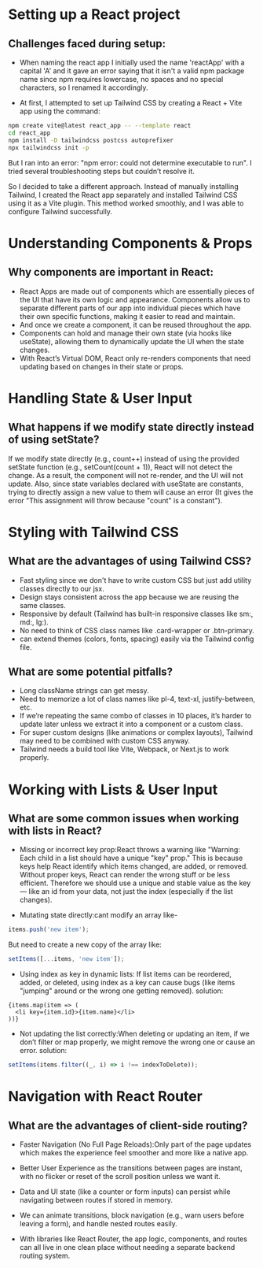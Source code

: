 # Setting up a React project

## Challenges faced during setup:

- When naming the react app I initially used the name 'reactApp' with a capital 'A' and it gave an error saying that it isn't a valid npm package name since npm requires lowercase, no spaces and no special characters, so I renamed it accordingly.

- At first, I attempted to set up Tailwind CSS by creating a React + Vite app using the command:

```bash
npm create vite@latest react_app -- --template react
cd react_app
npm install -D tailwindcss postcss autoprefixer
npx tailwindcss init -p
```

But I ran into an error: "npm error: could not determine executable to run". I tried several troubleshooting steps but couldn’t resolve it.

So I decided to take a different approach. Instead of manually installing Tailwind, I created the React app separately and installed Tailwind CSS using it as a Vite plugin. This method worked smoothly, and I was able to configure Tailwind successfully.

# Understanding Components & Props

## Why components are important in React:

- React Apps are made out of components which are essentially pieces of the UI that have its own logic and appearance. Components allow us to separate different parts of our app into individual pieces which have their own specific functions, making it easier to read and maintain.
- And once we create a component, it can be reused throughout the app.
- Components can hold and manage their own state (via hooks like useState), allowing them to dynamically update the UI when the state changes.
- With React’s Virtual DOM, React only re-renders components that need updating based on changes in their state or props.

# Handling State & User Input

## What happens if we modify state directly instead of using setState?

If we modify state directly (e.g., count++) instead of using the provided setState function (e.g., setCount(count + 1)), React will not detect the change. As a result, the component will not re-render, and the UI will not update. Also, since state variables declared with useState are constants, trying to directly assign a new value to them will cause an error (It gives the error "This assignment will throw because "count" is a constant").

# Styling with Tailwind CSS

## What are the advantages of using Tailwind CSS?

- Fast styling since we don't have to write custom CSS but just add utility classes directly to our jsx.
- Design stays consistent across the app because we are reusing the same classes.
- Responsive by default (Tailwind has built-in responsive classes like sm:, md:, lg:).
- No need to think of CSS class names like .card-wrapper or .btn-primary.
- can extend themes (colors, fonts, spacing) easily via the Tailwind config file.

## What are some potential pitfalls?

- Long className strings can get messy.
- Need to memorize a lot of class names like pl-4, text-xl, justify-between, etc.
- If we’re repeating the same combo of classes in 10 places, it’s harder to update later unless we extract it into a component or a custom class.
- For super custom designs (like animations or complex layouts), Tailwind may need to be combined with custom CSS anyway.
- Tailwind needs a build tool like Vite, Webpack, or Next.js to work properly.

# Working with Lists & User Input

## What are some common issues when working with lists in React?

- Missing or incorrect key prop:React throws a warning like "Warning: Each child in a list should have a unique "key" prop."
  This is because keys help React identify which items changed, are added, or removed. Without proper keys, React can render the wrong stuff or be less efficient. Therefore we should use a unique and stable value as the key — like an id from your data, not just the index (especially if the list changes).

- Mutating state directly:cant modify an array like-

```js
items.push('new item');
```

But need to create a new copy of the array like:

```js
setItems([...items, 'new item']);
```

- Using index as key in dynamic lists: If list items can be reordered, added, or deleted, using index as a key can cause bugs (like items "jumping" around or the wrong one getting removed).
  solution:

```Js
{items.map(item => (
  <li key={item.id}>{item.name}</li>
))}
```

- Not updating the list correctly:When deleting or updating an item, if we don’t filter or map properly, we might remove the wrong one or cause an error.
  solution:

```js
setItems(items.filter((_, i) => i !== indexToDelete));
```

# Navigation with React Router

## What are the advantages of client-side routing?

- Faster Navigation (No Full Page Reloads):Only part of the page updates which makes the experience feel smoother and more like a native app.

- Better User Experience as the transitions between pages are instant, with no flicker or reset of the scroll position unless we want it.

- Data and UI state (like a counter or form inputs) can persist while navigating between routes if stored in memory.

- We can animate transitions, block navigation (e.g., warn users before leaving a form), and handle nested routes easily.

- With libraries like React Router, the app logic, components, and routes can all live in one clean place without needing a separate backend routing system.
